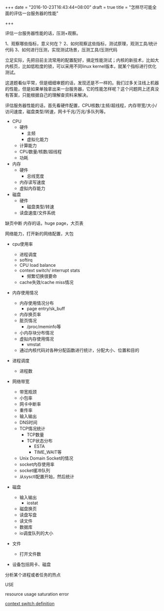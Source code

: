 +++
date = "2016-10-23T16:43:44+08:00"
draft = true
title = "怎样尽可能全面的评估一台服务器的性能"

+++

评估一台服务器性能的话，压测+观察。

1、观察哪些指标，意义何在？
2、如何观察这些指标，测试原理，观测工具/统计代码
3、如何进行压测，实现测试场景，压测工具/压测代码

立足实际，先把目前主流常用的配置配好，搞定性能测试；内核的新技术，比如大内核页，比如低粒度的锁，可以采用不同linux kernel版本，就某个指标进行优化测试。

这道题看似平常，但是细细审题的话，发现还是不一样的。我们过多关注线上机器的性能，但是如果单独拿出来一台服务器，它的性能怎样呢？这个问题网上还真没有答案，只能根据自己的理解查资料来解决。

评估服务器性能的话，首先看硬件配置，CPU核数/主频/超线程，内存带宽/大小/访问速度，磁盘类型/转速，网卡千兆/万兆/多队列等。 

* CPU
	* 硬件
		* 主频
		* 虚拟化能力
	* 计算能力
	* CPU数量/核数/超线程
	* 功耗
* 内存
	* 硬件
		* 总线宽度
	* 内存读写速度
	* 虚拟内存能力
* 磁盘
	* 硬件
		* 磁盘类型/转速
	* 读盘速度/文件系统

缺页中断
内存的话，huge page，大页表

网络能力，打开新的网络配置，大包


* cpu使用率
	* 进程调度
	* softirq
	* CPU load balance
	* context switch/ interrupt stats
		* 频繁切换很要命
	* cache失效/cache miss情况

* 内存使用情况
	* 内存使用情况分布
		* page entry/sk_buff
	* 内存换页率
	* 脏页情况
		* /proc/meminfo等
	* 小内存块分布情况
	* 虚拟内存使用情况
		* vmstat
	* 通过内核代码对各种分配函数进行统计，分配大小、位置和目的

* 进程调度
	* 进程数

* 网络带宽
	* 带宽瓶颈
	* 小包率
	* 网卡中断率
	* 重传率
	* 输入输出
	* DNS时间
	* TCP情况统计
		* TCP数量
		* TCP状态分布
			* ESTA
			* TIME_WAIT等
	* Unix Domain Socket的情况
	* socket内存使用率
	* socket缓冲队列
	* 从sysctl配置开始，然后统计

* 磁盘
	* 输入输出
		* iostat
	* 磁盘换页
	* 读盘写盘
	* 读文件
	* 数据库
	* io调度队列的大小

* 文件
	* 打开文件数

* 设备包括网卡、磁盘

分析某个进程或者任务的热点

USE

resource
usage
saturation
error

[context switch definition](http://www.linfo.org/context_switch.html)
